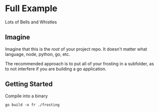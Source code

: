 # Full Example

Lots of Bells and Whistles

## Imagine

Imagine that this is the _root_ of your project repo. It doesn't matter what language, node, python, go, etc.

The recommended approach is to put all of your frosting in a subfolder, as to not interfere if you are building a go application.

## Getting Started

Compile into a binary

```shell
go build -o fr ./frosting
```
